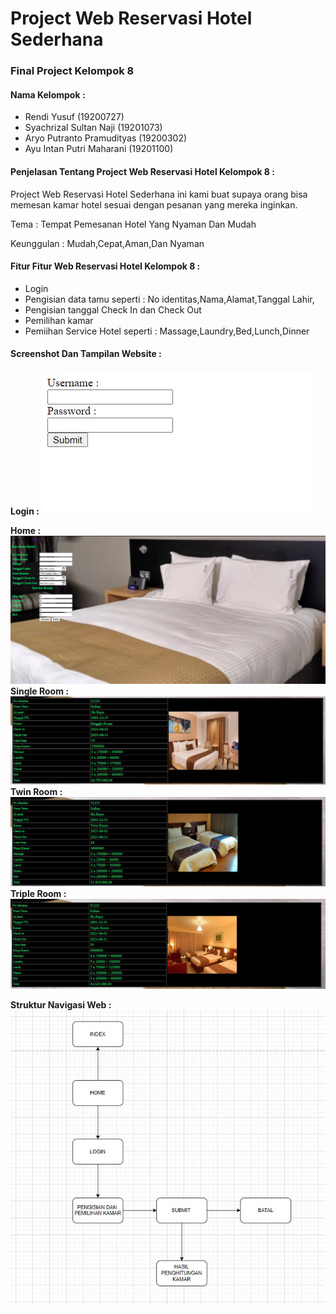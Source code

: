 # Project Web Reservasi Hotel Sederhana 
### Final Project Kelompok 8
#### Nama Kelompok :
- Rendi Yusuf (19200727)
- Syachrizal Sultan Naji (19201073)
- Aryo Putranto Pramudityas (19200302)
 - Ayu Intan Putri Maharani (19201100)

#### Penjelasan Tentang Project Web Reservasi Hotel Kelompok 8 :

Project Web Reservasi  Hotel Sederhana ini kami buat supaya orang bisa memesan kamar hotel sesuai dengan pesanan yang mereka inginkan.

Tema : Tempat Pemesanan Hotel Yang Nyaman Dan Mudah

Keunggulan : Mudah,Cepat,Aman,Dan Nyaman 
#### Fitur Fitur Web Reservasi Hotel Kelompok 8 :
- Login
- Pengisian data tamu seperti : No identitas,Nama,Alamat,Tanggal Lahir,
- Pengisian tanggal Check In dan Check Out
- Pemilihan kamar
- Pemiihan Service Hotel seperti : Massage,Laundry,Bed,Lunch,Dinner
#### Screenshot Dan Tampilan Website :
**Login :**
![link](login.jpeg)

**Home :**
![link](registrasi.jpeg)
**Single Room :**
![link](singleroom.jpeg)
**Twin Room :**
![link](twinroom.jpeg)
**Triple Room :**
![link](tripleroom.jpeg)

**Struktur Navigasi Web :**
![link](strukturnavigasi.jpeg)


